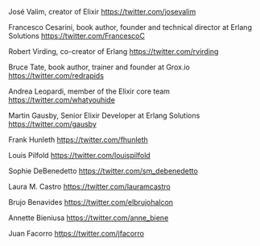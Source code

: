 José Valim, creator of Elixir	https://twitter.com/josevalim

Francesco Cesarini, book author, founder and technical director at Erlang Solutions https://twitter.com/FrancescoC

Robert Virding, co-creator of Erlang	https://twitter.com/rvirding

Bruce Tate, book author, trainer and founder at Grox.io	https://twitter.com/redrapids

Andrea Leopardi, member of the Elixir core team	https://twitter.com/whatyouhide

Martin Gausby, Senior Elixir Developer at Erlang Solutions	https://twitter.com/gausby

Frank Hunleth	https://twitter.com/fhunleth

Louis Pilfold	https://twitter.com/louispilfold

Sophie DeBenedetto	https://twitter.com/sm_debenedetto

Laura M. Castro	https://twitter.com/lauramcastro

Brujo Benavides	https://twitter.com/elbrujohalcon

Annette Bieniusa	https://twitter.com/anne_biene

Juan Facorro	https://twitter.com/jfacorro
